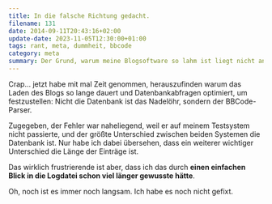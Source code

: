```yaml
---
title: In die falsche Richtung gedacht.
filename: 131
date: 2014-09-11T20:43:16+02:00
update-date: 2023-11-05T12:30:00+01:00
tags: rant, meta, dummheit, bbcode
category: meta
summary: Der Grund, warum meine Blogsoftware so lahm ist liegt nicht an lahmen Datenbankabfragen, sondern am BBCode-Parsing.
---
```


Crap… jetzt habe mit mal Zeit genommen, herauszufinden warum das Laden des Blogs so lange dauert und Datenbankabfragen optimiert, um festzustellen: Nicht die Datenbank ist das Nadelöhr, sondern der BBCode-Parser.

Zugegeben, der Fehler war naheliegend, weil er auf meinem Testsystem nicht passierte, und der größte Unterschied zwischen beiden Systemen die Datenbank ist. Nur habe ich dabei übersehen, dass ein weiterer wichtiger Unterschied die Länge der Einträge ist.

Das wirklich frustrierende ist aber, dass ich das durch **einen einfachen Blick in die Logdatei schon viel länger gewusste hätte**.

Oh, noch ist es immer noch langsam. Ich habe es noch nicht gefixt.
